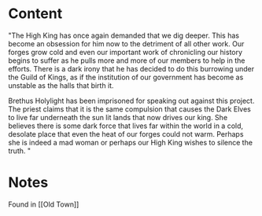 # Content
"The High King has once again demanded that we dig deeper. This has become an obsession for him now to the detriment of all other work. Our forges grow cold and even our important work of chronicling our history begins to suffer as he pulls more and more of our members to help in the efforts. There is a dark irony that he has decided to do this burrowing under the Guild of Kings, as if the institution of our government has become as unstable as the halls that birth it. 

Brethus Holylight has been imprisoned for speaking out against this project. The priest claims that it is the same compulsion that causes the Dark Elves to live far underneath the sun lit lands that now drives our king. She believes there is some dark force that lives far within the world in a cold, desolate place that even the heat of our forges could not warm. Perhaps she is indeed a mad woman or perhaps our High King wishes to silence the truth. "

# Notes
Found in [[Old Town]]